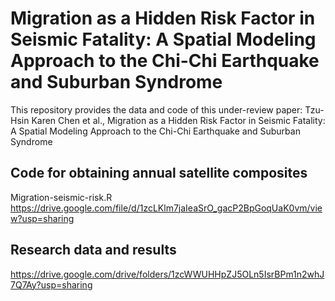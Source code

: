 # Migration as a Hidden Risk Factor in Seismic Fatality: A Spatial Modeling Approach to the Chi-Chi Earthquake and Suburban Syndrome
This repository provides the data and code of this under-review paper:
Tzu-Hsin Karen Chen et al., Migration as a Hidden Risk Factor in Seismic Fatality: A Spatial Modeling Approach to the Chi-Chi Earthquake and Suburban Syndrome

## Code for obtaining annual satellite composites
Migration-seismic-risk.R
https://drive.google.com/file/d/1zcLKlm7jaIeaSrO_gacP2BpGoqUaK0vm/view?usp=sharing

## Research data and results
https://drive.google.com/drive/folders/1zcWWUHHpZJ5OLn5IsrBPm1n2whJ7Q7Ay?usp=sharing
